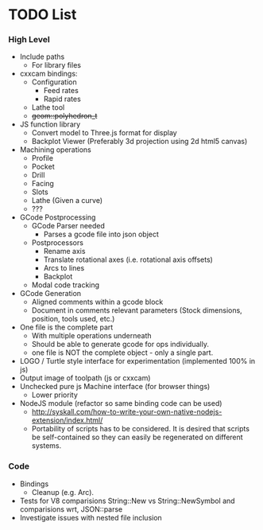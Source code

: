 # TODO List #

### High Level ###
 * Include paths
    - For library files
 * cxxcam bindings:
    - Configuration
       - Feed rates
       - Rapid rates
    - Lathe tool
    - ~~geom::polyhedron_t~~
 * JS function library
    - Convert model to Three.js format for display
    - Backplot Viewer (Preferably 3d projection using 2d html5 canvas)
 * Machining operations
    - Profile
    - Pocket
    - Drill
    - Facing
    - Slots
    - Lathe (Given a curve)
    - ???
 * GCode Postprocessing
    - GCode Parser needed
       - Parses a gcode file into json object
    - Postprocessors
       - Rename axis
       - Translate rotational axes (i.e. rotational axis offsets)
       - Arcs to lines
       - Backplot
    - Modal code tracking
 * GCode Generation
    - Aligned comments within a gcode block
    - Document in comments relevant parameters (Stock dimensions, position, tools used, etc.)
 * One file is the complete part
    - With multiple operations underneath
    - Should be able to generate gcode for ops individually.
    - one file is NOT the complete object - only a single part.
 * LOGO / Turtle style interface for experimentation (implemented 100% in js)
 * Output image of toolpath (js or cxxcam)
 * Unchecked pure js Machine interface (for browser things)
    - Lower priority
 * NodeJS module (refactor so same binding code can be used)
    - http://syskall.com/how-to-write-your-own-native-nodejs-extension/index.html/
    - Portability of scripts has to be considered. It is desired that scripts be self-contained so they can easily be regenerated on different systems.

### Code ###
 * Bindings
    - Cleanup (e.g. Arc).
 * Tests for V8 comparisions String::New vs String::NewSymbol and comparisions wrt, JSON::parse
 * Investigate issues with nested file inclusion
